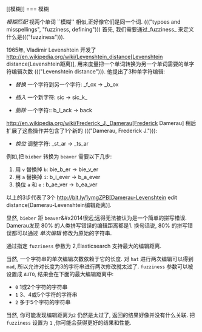 [[模糊]]
=== 模糊

_模糊匹配_ 视两个单词 ``模糊'' 相似,正好像它们是同一个词.
((("typoes and misspellings", "fuzziness, defining"))) 首先, 我们需要通过_fuzziness_ 来定义什么是((("fuzziness"))).

1965年, Vladimir Levenshtein 开发了
http://en.wikipedia.org/wiki/Levenshtein_distance[Levenshtein distance(Levenshtein距离)], 用来度量把一个单词转换为另一个单词需要的单字符编辑次数 ((("Levenshtein distance"))).
他提出了3种单字符编辑:

* _替换_ 一个字符到另一个字符: _f_ox -> _b_ox

* _插入_ 一个新字符: sic -> sic_k_

* _删除_ 一个字符:: b_l_ack -> back

http://en.wikipedia.org/wiki/Frederick_J._Damerau[Frederick Damerau]
稍后扩展了这些操作并包含了1个新的 ((("Damerau, Frederick J."))):

* _换位_ 调整字符: _st_ar -> _ts_ar

例如,把 `bieber` 转换为 `beaver` 需要以下几步:

1. 用 `v` 替换掉 `b`: bie_b_er -> bie_v_er
2. 用 `a` 替换掉 `i`: b_i_ever -> b_a_ever
3. 换位 `a` 和 `e` :  b_ae_ver -> b_ea_ver

以上的3步代表了3个
http://bit.ly/1ymgZPB[Damerau-Levenshtein edit distance(Damerau-Levenshtein编辑距离)].

显然, `bieber` 距 `beaver`&#x2014很远;远得无法被认为是一个简单的拼写错误.
Damerau发现 80% 的人类拼写错误的编辑距离都是1. 换句话说, 80% 的拼写错误都可以通过 _单次编辑_ 
修改为原始的字符串.

通过指定 `fuzziness` 参数为 2,Elasticsearch 支持最大的编辑距离.

当然, 一个字符串的单次编辑次数依赖于它的长度.  对 `hat` 进行两次编辑可以得到 `mad`,
所以允许对长度为3的字符串进行两次修改就太过了. `fuzziness`
参数可以被设置成 `AUTO`, 结果会在下面的最大编辑距离中:

* `0` 1或2个字符的字符串
* `1` 3、4或5个字符的字符串
* `2` 多于5个字符的字符串

当然, 你可能发现编辑距离为`2` 仍然是太过了, 返回的结果好像并没有什么关联. 
把 `fuzziness` 设置为 `1` ,你可能会获得更好的结果和性能.
